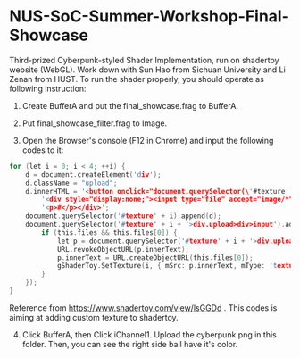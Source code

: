 # NUS-SoC-Summer-Workshop-Final-Showcase
Third-prized Cyberpunk-styled Shader Implementation, run on shadertoy website (WebGL). Work down with Sun Hao from Sichuan University and Li Zenan from HUST. To run the shader properly, you should operate as following instruction:

1. Create BufferA and put the final_showcase.frag to BufferA.

2. Put final_showcase_filter.frag to Image.

3. Open the Browser's console (F12 in Chrome) and input the following codes to it:

```C
for (let i = 0; i < 4; ++i) {
    d = document.createElement('div');
    d.className = "upload";
    d.innerHTML = '<button onclick="document.querySelector(\'#texture' + i + '>div.upload>div>input\').click()" style="width:100%;">Upload</button>' +
        '<div style="display:none;"><input type="file" accept="image/*"/>' +
        '<p>#</p></div>';
    document.querySelector('#texture' + i).append(d);
    document.querySelector('#texture' + i + '>div.upload>div>input').addEventListener('change', function () {
        if (this.files && this.files[0]) {
            let p = document.querySelector('#texture' + i + '>div.upload>div>p');
            URL.revokeObjectURL(p.innerText);
            p.innerText = URL.createObjectURL(this.files[0]);
            gShaderToy.SetTexture(i, { mSrc: p.innerText, mType: 'texture', mID: 1, mSampler: { filter: 'mipmap', wrap: 'repeat', vflip: 'true', srgb: 'false', internal: 'byte' } });
        }
    });
}

```

Reference from https://www.shadertoy.com/view/lsGGDd . This codes is aiming at adding custom texture to shadertoy.

4. Click BufferA, then Click iChannel1. Upload the cyberpunk.png in this folder. Then, you can see the right side ball have it's color.
